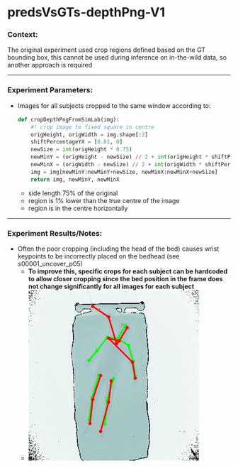 # predsVsGTs-depthPng-V1


### Context:
The original experiment used crop regions defined based on the GT bounding box, this cannot be used during inference on in-the-wild data, so another approach is required  

---
### Experiment Parameters:  
- Images for all subjects cropped to the same window according to:
	```python
    def cropDepthPngFromSimLab(img):
        #! crop image to fixed square in centre
        origHeight, origWidth = img.shape[:2]
        shiftPercentageYX = [0.01, 0]
        newSize = int(origHeight * 0.75)
        newMinY = (origHeight - newSize) // 2 + int(origHeight * shiftPercentageYX[0])
        newMinX = (origWidth - newSize) // 2 + int(origWidth * shiftPercentageYX[1])
        img = img[newMinY:newMinY+newSize, newMinX:newMinX+newSize]
        return img, newMinY, newMinX
	```
	- side length 75% of the original
	- region is 1% lower than the true centre of the image
	- region is in the centre horizontally

---
### Experiment Results/Notes:
- Often the poor cropping (including the head of the bed) causes wrist keypoints to be incorrectly placed on the bedhead (see s00001_uncover_p05)
	- **To improve this, specific crops for each subject can be hardcoded to allow closer cropping since the bed position in the frame does not change significantly for all images for each subject**
	- ![s00001_uncover_p05](uncover/s00001_uncover_p05.jpg)